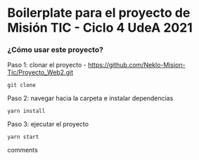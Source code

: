 # Boilerplate para el proyecto de Misión TIC - Ciclo 4 UdeA 2021

### ¿Cómo usar este proyecto?

Paso 1: clonar el proyecto - https://github.com/Neklo-Mision-Tic/Proyecto_Web2.git

`git clone `

Paso 2: navegar hacia la carpeta e instalar dependencias

`yarn install`

Paso 3: ejecutar el proyecto

`yarn start`

comments